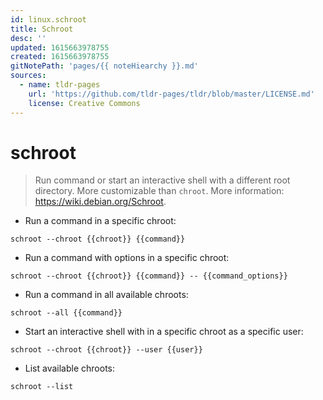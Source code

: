 ```yaml
---
id: linux.schroot
title: Schroot
desc: ''
updated: 1615663978755
created: 1615663978755
gitNotePath: 'pages/{{ noteHiearchy }}.md'
sources:
  - name: tldr-pages
    url: 'https://github.com/tldr-pages/tldr/blob/master/LICENSE.md'
    license: Creative Commons
---
```

# schroot

> Run command or start an interactive shell with a different root directory. More customizable than `chroot`.
> More information: <https://wiki.debian.org/Schroot>.

- Run a command in a specific chroot:

`schroot --chroot {{chroot}} {{command}}`

- Run a command with options in a specific chroot:

`schroot --chroot {{chroot}} {{command}} -- {{command_options}}`

- Run a command in all available chroots:

`schroot --all {{command}}`

- Start an interactive shell with in a specific chroot as a specific user:

`schroot --chroot {{chroot}} --user {{user}}`

- List available chroots:

`schroot --list`

